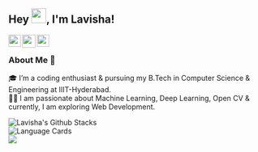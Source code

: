 ## Hey <img src="https://github.com/TheDudeThatCode/TheDudeThatCode/blob/master/Assets/Hi.gif" width="29px">, I'm Lavisha!

<a href="https://www.linkedin.com/in/lavisha-bhambri-630384196/">
  <img align="left" width="24px" src="https://cdn.jsdelivr.net/npm/simple-icons@v3/icons/linkedin.svg"  />
</a>
<a href="mailto:bhambrilavisha@gmail.com">
  <img align="left" width="26px" src="https://cdn.jsdelivr.net/npm/simple-icons@v3/icons/gmail.svg" />
</a>
<a href="https://www.instagram.com/lavishabhambri/">
    <img align="left" width="24px" src="https://cdn.jsdelivr.net/npm/simple-icons@v3/icons/instagram.svg" />
</a>  
<br />

### About Me 🚀
🎓 I’m a coding enthusiast & pursuing my B.Tech in Computer Science & Engineering at IIIT-Hyderabad. </br>
👨‍💻  I am passionate about Machine Learning, Deep Learning, Open CV & currently, I am exploring Web Development. </br>

<!--## Here is what I’m currently working on 
Here are some ideas to get you started:
- 🔭 I’m currently working at ... IIIT Hyderabad.
- 🌱 I’m currently learning ... Web Develeopment.
- 💬 Ask me about ... Anything!
- 😄 Pronouns: ... She/Her-->
<!--- 📫 How to reach me: ...-->
<!--- 👯 I’m looking to collaborate on ...--> 
<!--- 🤔 I’m looking for help with ... -->
<!--- ⚡ Fun fact: ... -->

<img align="left" alt="Lavisha's Github Stacks" src="https://github-readme-stats.vercel.app/api?username=lavishabhambri&show_icons=true&hide_border=true" />
<br />
<img align="left" alt="Language Cards" src="https://github-readme-stats.vercel.app/api/top-langs/?username=lavishabhambri&layout=compact" />
<br />
<img align="left" src="https://visitor-badge.laobi.icu/badge?page_id=lavishabhambri.lavishabhambri" />
